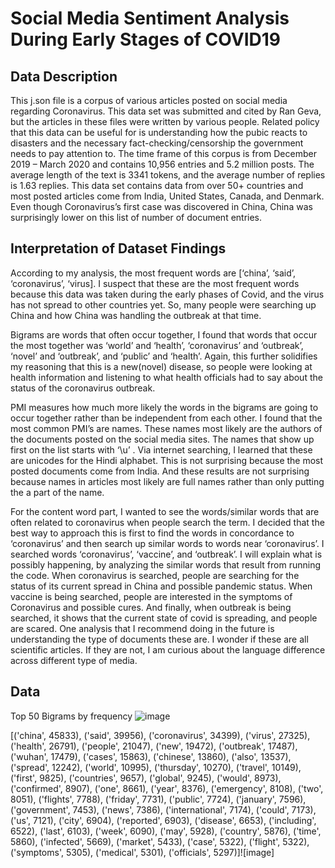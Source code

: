 # Social Media Sentiment Analysis During Early Stages of COVID19

## Data Description 

This j.son file is a corpus of various articles posted on social media regarding Coronavirus. This data set was submitted and cited by Ran Geva, but the articles in these files were written by various people. Related policy that this data can be useful for is understanding how the pubic reacts to disasters and the necessary fact-checking/censorship the government needs to pay attention to. The time frame of this corpus is from December 2019 – March 2020 and contains 10,956 entries and 5.2 million posts. The average length of the text is 3341 tokens, and the average number of replies is 1.63 replies. This data set contains data from over 50+ countries and most posted articles come from India, United States, Canada, and Denmark. Even though Coronavirus’s first case was discovered in China, China was surprisingly lower on this list of number of document entries.  

## Interpretation of Dataset Findings 
According to my analysis, the most frequent words are [‘china’, ‘said’, ‘coronavirus’, ‘virus]. I suspect that these are the most frequent words because this data was taken during the early phases of Covid, and the virus has not spread to other countries yet. So, many people were searching up China and how China was handling the outbreak at that time. 

Bigrams are words that often occur together, I found that words that occur the most together was ‘world’ and ‘health’, ‘coronavirus’ and ‘outbreak’, ‘novel’ and ‘outbreak’, and ‘public’ and ‘health’. Again, this further solidifies my reasoning that this is a new(novel) disease, so people were looking at health information and listening to what health officials had to say about the status of the coronavirus outbreak. 

PMI measures how much more likely the words in the bigrams are going to occur together rather than be independent from each other. I found that the most common PMI’s are names. These names most likely are the authors of the documents posted on the social media sites. The names that show up first on the list starts with ‘\\u’ . Via internet searching, I learned that these are unicodes for the Hindi alphabet. This is not surprising because the most posted documents come from India. And these results are not surprising because names in articles most likely are full names rather than only putting the a part of the name. 

For the content word part, I wanted to see the words/similar words that are often related to coronavirus when people search the term. I decided that the best way to approach this is first to find the words in concordance to ‘coronavirus’ and then search up similar words to words near ‘coronavirus’. I searched words ‘coronavirus’, ‘vaccine’, and ‘outbreak’. I will explain what is possibly happening, by analyzing the similar words that result from running the code. When coronavirus is searched, people are searching for the status of its current spread in China and possible pandemic status. When vaccine is being searched, people are interested in the symptoms of Coronavirus and possible cures. And finally, when outbreak is being searched, it shows that the current state of covid is spreading, and people are scared. One analysis that I recommend doing in the future is understanding the type of documents these are. I wonder if these are all scientific articles. If they are not, I am curious about the language difference across different type of media.

## Data

Top 50 Bigrams by frequency 
![image](https://user-images.githubusercontent.com/98330114/161866291-8e8f72ee-813e-41ee-9162-8a5d61b804b6.png)

[('china', 45833), ('said', 39956), ('coronavirus', 34399), ('virus', 27325), ('health', 26791), ('people', 21047), ('new', 19472), ('outbreak', 17487), ('wuhan', 17479), ('cases', 15863), ('chinese', 13860), ('also', 13537), ('spread', 12242), ('world', 10995), ('thursday', 10270), ('travel', 10149), ('first', 9825), ('countries', 9657), ('global', 9245), ('would', 8973), ('confirmed', 8907), ('one', 8661), ('year', 8376), ('emergency', 8108), ('two', 8051), ('flights', 7788), ('friday', 7731), ('public', 7724), ('january', 7596), ('government', 7453), ('news', 7386), ('international', 7174), ('could', 7173), ('us', 7121), ('city', 6904), ('reported', 6903), ('disease', 6653), ('including', 6522), ('last', 6103), ('week', 6090), ('may', 5928), ('country', 5876), ('time', 5860), ('infected', 5669), ('market', 5433), ('case', 5322), ('flight', 5322), ('symptoms', 5305), ('medical', 5301), ('officials', 5297)]![image]

	

